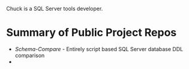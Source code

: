 Chuck is a SQL Server tools developer.

# Summary of Public Project Repos
- *Schema-Compare* - Entirely script based SQL Server database DDL comparison
- 


